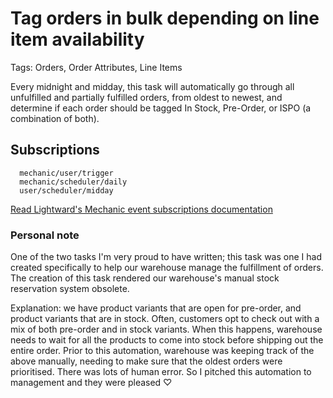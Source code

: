 # Tag orders in bulk depending on line item availability

Tags: Orders, Order Attributes, Line Items

Every midnight and midday, this task will automatically go through all unfulfilled and partially fulfilled orders, from oldest to newest, and determine if each order should be tagged In Stock, Pre-Order, or ISPO (a combination of both).

## Subscriptions

```liquid
  mechanic/user/trigger
  mechanic/scheduler/daily
  user/scheduler/midday
```

[Read Lightward's Mechanic event subscriptions documentation](https://learn.mechanic.dev/core/tasks/subscriptions)

### Personal note

One of the two tasks I'm very proud to have written; this task was one I had created specifically to help our warehouse manage the fulfillment of orders. The creation of this task rendered our warehouse's manual stock reservation system obsolete.

Explanation: we have product variants that are open for pre-order, and product variants that are in stock. Often, customers opt to check out with a mix of both pre-order and in stock variants. When this happens, warehouse needs to wait for all the products to come into stock before shipping out the entire order. Prior to this automation, warehouse was keeping track of the above manually, needing to make sure that the oldest orders were prioritised. There was lots of human error. So I pitched this automation to management and they were pleased ♡